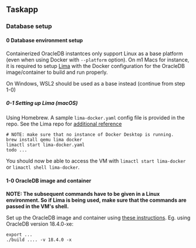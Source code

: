 ## Taskapp

### Database setup

#### 0 Database environment setup
Containerized OracleDB instantces only support Linux as a base platform (even when using Docker with `--platform` option). On m1 Macs for instance, it is required to setup [Lima](https://github.com/lima-vm/lima) with the Docker configuration for the OracleDB image/container to build and run properly.

On Windows, WSL2 should be used as a base instead (continue from step 1-0)

##### 0-1 Setting up Lima (macOS)
Using Homebrew. A sample `lima-docker.yaml` config file is provided in the repo. See the Lima repo for [additional reference](https://github.com/lima-vm/lima/blob/a4920c1907fa3028689962a8abe29d2ea0f24e9a/pkg/limayaml/default.yaml)

```
# NOTE: make sure that no instance of Docker Desktop is running.
brew install qemu lima docker
limactl start lima-docker.yaml
todo ...
```

You should now be able to access the VM with `limactl start lima-docker` or `limactl shell lima-docker`.

#### 1-0 OracleDB image and container
**NOTE: The subsequent commands have to be given in a Linux environment. So if Lima is being used, make sure that the commands are passed in the VM's shell.**

Set up the OracleDB image and container using [these instructions](https://github.com/oracle/docker-images/tree/main/OracleDatabase/SingleInstance). Eg. using OracleDB version 18.4.0-xe:
```
export ...
./build .... -v 18.4.0 -x
```